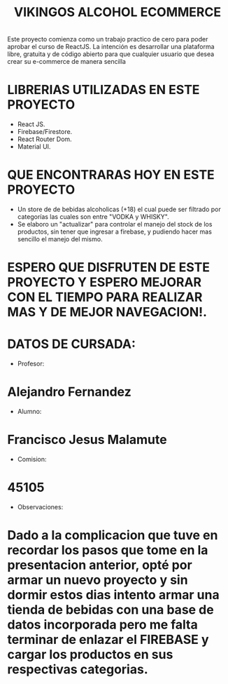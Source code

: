 <h1 align="center"> VIKINGOS ALCOHOL ECOMMERCE </h1>

<br /> 
Este proyecto comienza como un trabajo practico de cero para poder aprobar el curso de ReactJS. La intención es desarrollar una plataforma libre, gratuita y de código abierto para que cualquier usuario que desea crear su e-commerce de manera sencilla

# LIBRERIAS UTILIZADAS EN ESTE PROYECTO

- React JS.
- Firebase/Firestore.
- React Router Dom.
- Material UI.

# QUE ENCONTRARAS HOY EN ESTE PROYECTO

- Un store de de bebidas alcoholicas (+18) el cual puede ser filtrado por categorías las cuales son entre "VODKA y WHISKY".
- Se elaboro un "actualizar" para controlar el manejo del stock de los productos, sin tener que ingresar a firebase, y pudiendo hacer mas sencillo el manejo del mismo.

# ESPERO QUE DISFRUTEN DE ESTE PROYECTO Y ESPERO MEJORAR CON EL TIEMPO PARA REALIZAR MAS Y DE MEJOR NAVEGACION!.


# DATOS DE CURSADA:

- Profesor: 
# Alejandro Fernandez

- Alumno:
# Francisco Jesus Malamute

- Comision:
# 45105

- Observaciones:
# Dado a la complicacion que tuve en recordar los pasos que tome en la presentacion anterior, opté por armar un nuevo proyecto y sin dormir estos dias intento armar una tienda de bebidas con una base de datos incorporada pero me falta terminar de enlazar el FIREBASE y cargar los productos en sus respectivas categorias.

